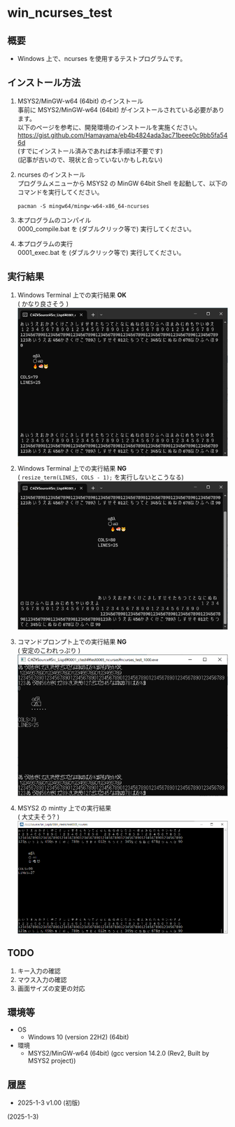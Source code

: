 # win_ncurses_test

## 概要
- Windows 上で、ncurses を使用するテストプログラムです。


## インストール方法
1. MSYS2/MinGW-w64 (64bit) のインストール  
   事前に MSYS2/MinGW-w64 (64bit) がインストールされている必要があります。  
   以下のページを参考に、開発環境のインストールを実施ください。  
   https://gist.github.com/Hamayama/eb4b4824ada3ac71beee0c9bb5fa546d  
   (すでにインストール済みであれば本手順は不要です)  
   (記事が古いので、現状と合っていないかもしれない)

2. ncurses のインストール  
   プログラムメニューから MSYS2 の MinGW 64bit Shell を起動して、以下のコマンドを実行してください。
   ```
   pacman -S mingw64/mingw-w64-x86_64-ncurses
   ```

3. 本プログラムのコンパイル  
   0000_compile.bat を (ダブルクリック等で) 実行してください。

4. 本プログラムの実行  
   0001_exec.bat を (ダブルクリック等で) 実行してください。


## 実行結果
1. Windows Terminal 上での実行結果 **OK**  
   ( かなり良さそう )
   ![image](image/winterm_0001_OK.png)

2. Windows Terminal 上での実行結果 **NG**  
   ( `resize_term(LINES, COLS - 1);` を実行しないとこうなる)
   ![image](image/winterm_0002_NG.png)

3. コマンドプロンプト上での実行結果 **NG**  
   ( 安定のこわれっぷり )
   ![image](image/cmd_exe_0001_NG.png)

4. MSYS2 の mintty 上での実行結果  
   ( 大丈夫そう? )
   ![image](image/mintty_0001.png)


## TODO
1. キー入力の確認
2. マウス入力の確認
3. 画面サイズの変更の対応


## 環境等
- OS
  - Windows 10 (version 22H2) (64bit)
- 環境
  - MSYS2/MinGW-w64 (64bit) (gcc version 14.2.0 (Rev2, Built by MSYS2 project))


## 履歴
- 2025-1-3 v1.00 (初版)


(2025-1-3)
